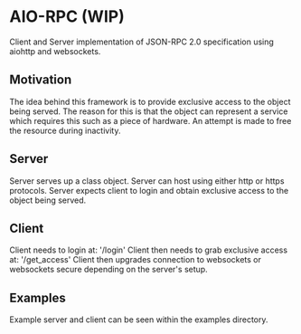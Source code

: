 # AIO-RPC (WIP)
Client and Server implementation of JSON-RPC 2.0 specification using aiohttp and
websockets.

## Motivation
The idea behind this framework is to provide exclusive access to the object
being served. The reason for this is that the object can represent a service
which requires this such as a piece of hardware. An attempt is made to free the
resource during inactivity.

## Server
Server serves up a class object.
Server can host using either http or https protocols.
Server expects client to login and obtain exclusive access to the object being
served.


## Client 
Client needs to login at: '/login'
Client then needs to grab exclusive access at: '/get_access'
Client then upgrades connection to websockets or websockets secure depending on
the server's setup.


## Examples
Example server and client can be seen within the examples directory.
